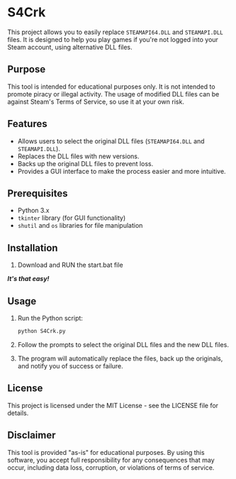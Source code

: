 # S4Crk

This project allows you to easily replace `STEAMAPI64.DLL` and `STEAMAPI.DLL` files. It is designed to help you play games if you're not logged into your Steam account, using alternative DLL files.

## Purpose

This tool is intended for educational purposes only. It is not intended to promote piracy or illegal activity. The usage of modified DLL files can be against Steam's Terms of Service, so use it at your own risk.

## Features

- Allows users to select the original DLL files (`STEAMAPI64.DLL` and `STEAMAPI.DLL`).
- Replaces the DLL files with new versions.
- Backs up the original DLL files to prevent loss.
- Provides a GUI interface to make the process easier and more intuitive.

## Prerequisites

- Python 3.x
- `tkinter` library (for GUI functionality)
- `shutil` and `os` libraries for file manipulation

## Installation

1. Download and RUN the start.bat file

***It's that easy!***

## Usage

1. Run the Python script:

    ```bash
    python S4Crk.py
    ```

2. Follow the prompts to select the original DLL files and the new DLL files.
3. The program will automatically replace the files, back up the originals, and notify you of success or failure.

## License

This project is licensed under the MIT License - see the LICENSE file for details.

## Disclaimer

This tool is provided "as-is" for educational purposes. By using this software, you accept full responsibility for any consequences that may occur, including data loss, corruption, or violations of terms of service.
